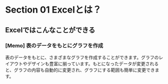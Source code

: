 # Section 01 Excelとは？

## Excelではこんなことができる

### [Memo] 表のデータをもとにグラフを作成
表のデータをもとに、さまざまなグラフを作成することができます。グラフのレイアウトやデザインも豊富に揃っています。もとになったデータが変更されると、グラフの内容も自動的に変更され、グラフにする範囲も簡単に変更できます。
